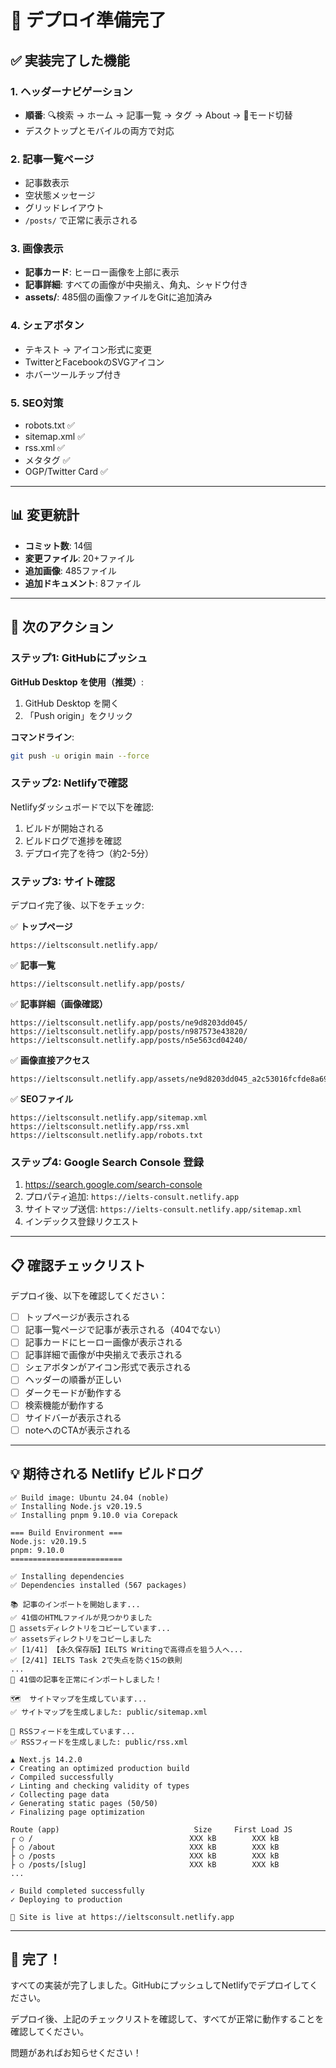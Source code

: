 # 🚀 デプロイ準備完了

## ✅ 実装完了した機能

### 1. ヘッダーナビゲーション
- **順番**: 🔍検索 → ホーム → 記事一覧 → タグ → About → 🌙モード切替
- デスクトップとモバイルの両方で対応

### 2. 記事一覧ページ
- 記事数表示
- 空状態メッセージ
- グリッドレイアウト
- `/posts/` で正常に表示される

### 3. 画像表示
- **記事カード**: ヒーロー画像を上部に表示
- **記事詳細**: すべての画像が中央揃え、角丸、シャドウ付き
- **assets/**: 485個の画像ファイルをGitに追加済み

### 4. シェアボタン
- テキスト → アイコン形式に変更
- TwitterとFacebookのSVGアイコン
- ホバーツールチップ付き

### 5. SEO対策
- robots.txt ✅
- sitemap.xml ✅
- rss.xml ✅
- メタタグ ✅
- OGP/Twitter Card ✅

---

## 📊 変更統計

- **コミット数**: 14個
- **変更ファイル**: 20+ファイル
- **追加画像**: 485ファイル
- **追加ドキュメント**: 8ファイル

---

## 🎯 次のアクション

### ステップ1: GitHubにプッシュ

**GitHub Desktop を使用（推奨）**:
1. GitHub Desktop を開く
2. 「Push origin」をクリック

**コマンドライン**:
```bash
git push -u origin main --force
```

### ステップ2: Netlifyで確認

Netlifyダッシュボードで以下を確認:
1. ビルドが開始される
2. ビルドログで進捗を確認
3. デプロイ完了を待つ（約2-5分）

### ステップ3: サイト確認

デプロイ完了後、以下をチェック:

✅ **トップページ**
```
https://ieltsconsult.netlify.app/
```

✅ **記事一覧**
```
https://ieltsconsult.netlify.app/posts/
```

✅ **記事詳細（画像確認）**
```
https://ieltsconsult.netlify.app/posts/ne9d8203dd045/
https://ieltsconsult.netlify.app/posts/n987573e43820/
https://ieltsconsult.netlify.app/posts/n5e563cd04240/
```

✅ **画像直接アクセス**
```
https://ieltsconsult.netlify.app/assets/ne9d8203dd045_a2c53016fcfde8a69363abee45a22a35.png
```

✅ **SEOファイル**
```
https://ieltsconsult.netlify.app/sitemap.xml
https://ieltsconsult.netlify.app/rss.xml
https://ieltsconsult.netlify.app/robots.txt
```

### ステップ4: Google Search Console 登録

1. https://search.google.com/search-console
2. プロパティ追加: `https://ielts-consult.netlify.app`
3. サイトマップ送信: `https://ielts-consult.netlify.app/sitemap.xml`
4. インデックス登録リクエスト

---

## 📋 確認チェックリスト

デプロイ後、以下を確認してください：

- [ ] トップページが表示される
- [ ] 記事一覧ページで記事が表示される（404でない）
- [ ] 記事カードにヒーロー画像が表示される
- [ ] 記事詳細で画像が中央揃えで表示される
- [ ] シェアボタンがアイコン形式で表示される
- [ ] ヘッダーの順番が正しい
- [ ] ダークモードが動作する
- [ ] 検索機能が動作する
- [ ] サイドバーが表示される
- [ ] noteへのCTAが表示される

---

## 💡 期待される Netlify ビルドログ

```
✅ Build image: Ubuntu 24.04 (noble)
✅ Installing Node.js v20.19.5
✅ Installing pnpm 9.10.0 via Corepack

=== Build Environment ===
Node.js: v20.19.5
pnpm: 9.10.0
=========================

✅ Installing dependencies
✅ Dependencies installed (567 packages)

📚 記事のインポートを開始します...
✅ 41個のHTMLファイルが見つかりました
📁 assetsディレクトリをコピーしています...
✅ assetsディレクトリをコピーしました
✅ [1/41] 【永久保存版】IELTS Writingで高得点を狙う人へ...
✅ [2/41] IELTS Task 2で失点を防ぐ15の鉄則
...
🎉 41個の記事を正常にインポートしました！

🗺️  サイトマップを生成しています...
✅ サイトマップを生成しました: public/sitemap.xml

📡 RSSフィードを生成しています...
✅ RSSフィードを生成しました: public/rss.xml

▲ Next.js 14.2.0
✓ Creating an optimized production build
✓ Compiled successfully
✓ Linting and checking validity of types
✓ Collecting page data
✓ Generating static pages (50/50)
✓ Finalizing page optimization

Route (app)                              Size     First Load JS
┌ ○ /                                   XXX kB        XXX kB
├ ○ /about                              XXX kB        XXX kB
├ ○ /posts                              XXX kB        XXX kB
├ ○ /posts/[slug]                       XXX kB        XXX kB
...

✓ Build completed successfully
✓ Deploying to production

🎉 Site is live at https://ieltsconsult.netlify.app
```

---

## 🎉 完了！

すべての実装が完了しました。GitHubにプッシュしてNetlifyでデプロイしてください。

デプロイ後、上記のチェックリストを確認して、すべてが正常に動作することを確認してください。

問題があればお知らせください！

